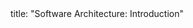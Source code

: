 <frontmatter>
title: "Software Architecture: Introduction"
</frontmatter>

<include src="container-inPage-asFlat.md" boilerplate />